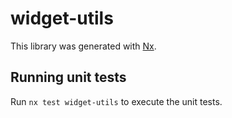 # widget-utils

This library was generated with [Nx](https://nx.dev).

## Running unit tests

Run `nx test widget-utils` to execute the unit tests.
